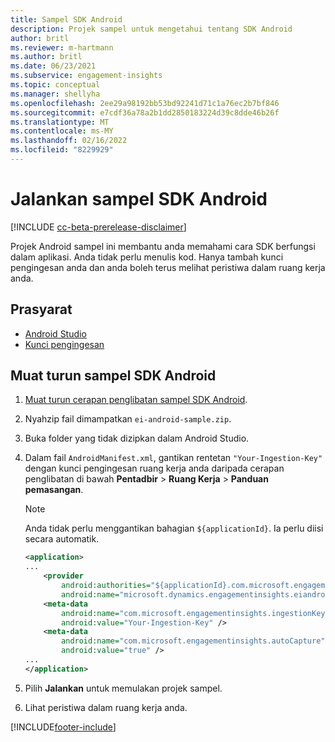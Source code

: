 ```yaml
---
title: Sampel SDK Android
description: Projek sampel untuk mengetahui tentang SDK Android
author: britl
ms.reviewer: m-hartmann
ms.author: britl
ms.date: 06/23/2021
ms.subservice: engagement-insights
ms.topic: conceptual
ms.manager: shellyha
ms.openlocfilehash: 2ee29a98192bb53bd92241d71c1a76ec2b7bf846
ms.sourcegitcommit: e7cdf36a78a2b1dd2850183224d39c8dde46b26f
ms.translationtype: MT
ms.contentlocale: ms-MY
ms.lasthandoff: 02/16/2022
ms.locfileid: "8229929"
---
```

# <a name="run-the-android-sdk-sample"></a>Jalankan sampel SDK Android

[!INCLUDE [cc-beta-prerelease-disclaimer](includes/cc-beta-prerelease-disclaimer.md)]

Projek Android sampel ini membantu anda memahami cara SDK berfungsi dalam aplikasi. Anda tidak perlu menulis kod. Hanya tambah kunci pengingesan anda dan anda boleh terus melihat peristiwa dalam ruang kerja anda.

## <a name="prerequisites"></a>Prasyarat

- [Android Studio](https://developer.android.com/studio)
- [Kunci pengingesan](get-started-android.md)

## <a name="download-the-android-sdk-sample"></a>Muat turun sampel SDK Android

1. [Muat turun cerapan penglibatan sampel SDK Android](https://download.pi.dynamics.com/sdk/EI-SDKs/ei-android-sample.zip).
1. Nyahzip fail dimampatkan `ei-android-sample.zip`.
1. Buka folder yang tidak dizipkan dalam Android Studio.
1. Dalam fail `AndroidManifest.xml`, gantikan rentetan `"Your-Ingestion-Key"` dengan kunci pengingesan ruang kerja anda daripada cerapan penglibatan di bawah **Pentadbir** > **Ruang Kerja** > **Panduan pemasangan**. 

   > [!NOTE]
   > Anda tidak perlu menggantikan bahagian `${applicationId}`. Ia perlu diisi secara automatik.

   ```xml
   <application>
   ...
       <provider
           android:authorities="${applicationId}.com.microsoft.engagementinsights.eiandroidsdk.AnalyticsContentProvider"
           android:name="microsoft.dynamics.engagementinsights.eiandroidsdk.AnalyticsContentProvider" />
       <meta-data
           android:name="com.microsoft.engagementinsights.ingestionKey"
           android:value="Your-Ingestion-Key" />
       <meta-data
           android:name="com.microsoft.engagementinsights.autoCapture"
           android:value="true" />
   ...
   </application>
   ```

1. Pilih **Jalankan** untuk memulakan projek sampel.
1. Lihat peristiwa dalam ruang kerja anda.


[!INCLUDE[footer-include](../includes/footer-banner.md)]
